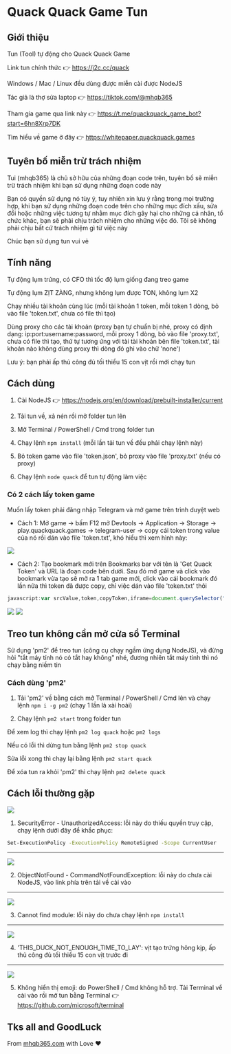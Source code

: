 # Quack Quack Game Tun

## Giới thiệu

Tun (Tool) tự động cho Quack Quack Game 

Link tun chính thức 👉 https://j2c.cc/quack

Windows / Mac / Linux đều dùng được miễn cài được NodeJS

Tác giả là thợ sửa laptop 👉 https://tiktok.com/@mhqb365

Tham gia game qua link này 👉 https://t.me/quackquack_game_bot?start=6hn8Xrp7DK

Tìm hiểu về game ở đây 👉 https://whitepaper.quackquack.games

## Tuyên bố miễn trừ trách nhiệm

Tui (mhqb365) là chủ sở hữu của những đoạn code trên, tuyên bố sẽ miễn trừ trách nhiệm khi bạn sử dụng những đoạn code này

Bạn có quyền sử dụng nó tùy ý, tuy nhiên xin lưu ý rằng trong mọi trường hợp, khi bạn sử dụng những đoạn code trên cho những mục đích xấu, sửa đổi hoặc những việc tương tự nhằm mục đích gây hại cho những cá nhân, tổ chức khác, bạn sẽ phải chịu trách nhiệm cho những việc đó. Tôi sẽ không phải chịu bất cứ trách nhiệm gì từ việc này

Chúc bạn sử dụng tun vui vẻ

## Tính năng

Tự động lụm trứng, có CFO thì tốc độ lụm giống đang treo game

Tự động lụm ZỊT ZÀNG, nhưng không lụm được TON, không lụm X2

Chạy nhiều tài khoản cùng lúc (mỗi tài khoản 1 token, mỗi token 1 dòng, bỏ vào file 'token.txt', chưa có file thì tạo)

Dùng proxy cho các tài khoản (proxy bạn tự chuẩn bị nhé, proxy có định dạng: ip:port:username:password, mỗi proxy 1 dòng, bỏ vào file 'proxy.txt', chưa có file thì tạo, thứ tự tương ứng với tài tài khoản bên file 'token.txt', tài khoản nào không dùng proxy thì dòng đó ghi vào chữ 'none')

Lưu ý: bạn phải ấp thủ công đủ tối thiểu 15 con vịt rồi mới chạy tun

## Cách dùng

1. Cài NodeJS 👉 https://nodejs.org/en/download/prebuilt-installer/current

2. Tải tun về, xả nén rồi mở folder tun lên

3. Mở Terminal / PowerShell / Cmd trong folder tun

4. Chạy lệnh ```npm install``` (mỗi lần tải tun về đều phải chạy lệnh này)

5. Bỏ token game vào file 'token.json', bỏ proxy vào file 'proxy.txt' (nếu có proxy)

6. Chạy lệnh ```node quack``` để tun tự động làm việc

### Có 2 cách lấy token game

Muốn lấy token phải đăng nhập Telegram và mở game trên trình duyệt web

- Cách 1: Mở game -> bấm F12 mở Devtools -> Application -> Storage -> play.quackquack.games -> telegram-user -> copy cái token trong value của nó rồi dán vào file 'token.txt', khó hiểu thì xem hình này:

<img src="./imgs/get-token.jpg" />

- Cách 2: Tạo bookmark mới trên Bookmarks bar với tên là 'Get Quack Token' và URL là đoạn code bên dưới. Sau đó mở game và click vào bookmark vừa tạo sẽ mở ra 1 tab game mới, click vào cái bookmark đó lần nữa thì token đã được copy, chỉ việc dán vào file 'token.txt' thôi

```js
javascript:var srcValue,token,copyToken,iframe=document.querySelector("iframe");function copyTextToClipboard(e){var t=document.createElement("textarea");t.textContent=e,document.body.appendChild(t),t.select(),document.execCommand("copy"),t.blur(),document.body.removeChild(t),alert("Token copied"),window.close()}iframe?window.location.hostname.includes("telegram")?open(iframe.getAttribute("src"),"_blank"):copyTextToClipboard(JSON.parse(localStorage.getItem("telegram-user")).state.token):alert("Wait game load success");
```

<img src="./imgs/get-token-1.jpg" />

<img src="./imgs/get-token-2.jpg" />

## Treo tun không cần mở cửa sổ Terminal

Sử dụng 'pm2' để treo tun (công cụ chạy ngầm ứng dụng NodeJS), và đừng hỏi "tắt máy tính nó có tắt hay không" nhé, đương nhiên tắt máy tính thì nó chạy bằng niềm tin

### Cách dùng 'pm2'

1. Tải 'pm2' về bằng cách mở Terminal / PowerShell / Cmd lên và chạy lệnh ```npm i -g pm2``` (chạy 1 lần là xài hoài)

2. Chạy lệnh ```pm2 start``` trong folder tun

Để xem log thì chạy lệnh ```pm2 log quack``` hoặc ```pm2 logs```

Nếu có lỗi thì dừng tun bằng lệnh ```pm2 stop quack```

Sửa lỗi xong thì chạy lại bằng lệnh ```pm2 start quack```

Để xóa tun ra khỏi 'pm2' thì chạy lệnh ```pm2 delete quack```

## Cách lỗi thường gặp

<img src="./imgs/error/1.jpg" />

1. SecurityError - UnauthorizedAccess: lỗi này do thiếu quyền truy cập, chạy lệnh dưới đây để khắc phục:
```bash
Set-ExecutionPolicy -ExecutionPolicy RemoteSigned -Scope CurrentUser
```

<hr />

<img src="./imgs/error/2.jpg" />

2. ObjectNotFound - CommandNotFoundException: lỗi này do chưa cài NodeJS, vào link phía trên tải về cài vào

<hr />

<img src="./imgs/error/3.jpg" />

3. Cannot find module: lỗi này do chưa chạy lệnh ```npm install```

<hr />

<img src="./imgs/error/4.jpg" />

4. 'THIS_DUCK_NOT_ENOUGH_TIME_TO_LAY': vịt tạo trứng hông kịp, ấp thủ công đủ tối thiểu 15 con vịt trước đi

<hr />

<img src="./imgs/error/5.jpg" />

5. Không hiển thị emoji: do PowerShell / Cmd không hỗ trợ. Tải Terminal về cài vào rồi mở tun bằng Terminal 👉 https://github.com/microsoft/terminal

## Tks all and GoodLuck

From [mhqb365.com](https://mhqb365.com) with Love ❤️